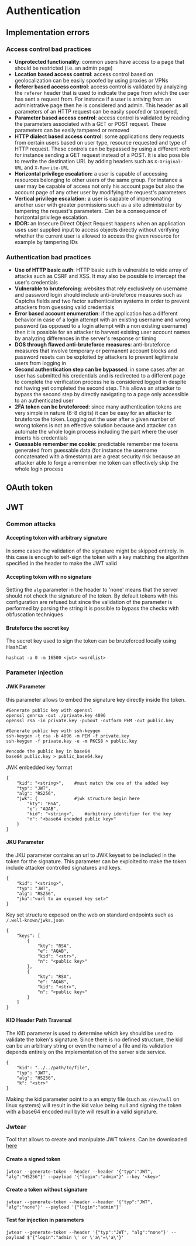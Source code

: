 # Authentication

## Implementation errors

### Access control bad practices

* **Unprotected functionality**: common users have access to a page that should be restricted (i.e. an admin page)
* **Location based access control**: access control based on geolocalization can be easily spoofed by using proxies or VPNs
* **Referer based access control**: access control is validated by analyzing the `referer` header that is used to indicate the page from which the user has sent a request from. For instance if a user is arriving from an administrative page then he is considered and admin. This header as all parameters of an HTTP request can be easily spoofed or tampered,
* **Parameter based access control**: access control is validated by reading the parameters associated with a GET or POST request. These parameters can be easily tampered or removed
* **HTTP dialect based access control**: some applications deny requests from certain users based on user type, resource requested and type of HTTP request. These controls can be bypassed by using a different verb for instance sending a GET request instead of a POST. It is also possible to rewrite the destination URL by adding headers such as `X-Original-URL` and `X-Rewrite-URL`
* **Horizontal privilege escalation:** a user is capable of accessing resources belonging to other users of the same group. For instance a user may be capable of access not only his account page but also the account page of any other user by modifying the request's parameters
* **Vertical privilege escalation:** a user is capable of impersonating another user with greater permissions such as a site administrator by tampering the request's parameters. Can be a consequence of horizontal privilege escalation.
* **IDOR:** an Insecure Direct Object Request happens when an application uses user supplied input to access objects directly without verifying whether the current user is allowed to access the given resource for example by tampering IDs

### Authentication bad practices

* **Use of HTTP basic auth**: HTTP basic auth is vulnerable to wide array of attacks such as CSRF and XSS. It may also be possible to intercept the user's credentials
* **Vulnerable to bruteforcing**: websites that rely exclusively on username and password login should include anti-bruteforce measures such as Captcha fields and two factor authentication systems in order to prevent attackers from guessing valid credentials
* **Error based account enumeration**: if the application has a different behavior in case of a login attempt with an existing username and wrong password (as opposed to a login attempt with a non existing username) then it is possible for an attacker to harvest existing user account names by analyzing differences in the server's response or timing
* **DOS through flawed anti-bruteforce measures**: anti-bruteforce measures that involve temporary or permanent account blocks and password resets can be exploited by attackers to prevent legitimate users from logging in
* **Second authentication step can be bypassed**: in some cases after an user has submitted his credentials and is redirected to a different page to complete the verification process he is considered logged in despite not having yet completed the second step. This allows an attacker to bypass the second step by directly navigating to a page only accessible to an authenticated user
* **2FA token can be bruteforced**: since many authentication tokens are very simple in nature (6-8 digits) it can be easy for an attacker to bruteforce the token. Logging out the user after a given number of wrong tokens is not an effective solution because and attacker can automate the whole login process including the part where the user inserts his credentials
* **Guessable remember me cookie**: predictable remember me tokens generated from guessable data (for instance the username concatenated with a timestamp) are a great security risk because an attacker able to forge a remember me token can effectively skip the whole login process

## OAuth token

## JWT

### Common attacks

#### Accepting token with arbitrary signature

In some cases the validation of the signature might be skipped entirely. In this case is enough to self-sign the token with a key matching the algorithm specified in the header to make the JWT valid

#### Accepting token with no signature

Setting the `alg` parameter in the header to 'none' means that the server should not check the signature of the token. By default tokens with this configuration are refused but since the validation of the parameter is performed by parsing the string it is possible to bypass the checks with obfuscation techniques

#### Bruteforce the secret key

The secret key used to sign the token can be bruteforced locally using HashCat

```
hashcat -a 0 -m 16500 <jwt> <wordlist>
```

### Parameter injection

#### JWK Parameter

this parameter allows to embed the signature key directly inside the token.

```
#Generate public key with openssl
openssl genrsa -out ./private.key 4096
openssl rsa -in private.key -pubout -outform PEM -out public.key

#Generate public key with ssh-keygen
ssh-keygen -t rsa -b 4096 -m PEM -f private.key
ssh-keygen -f private.key -e -m PKCS8 > public.key

#encode the public key in base64
base64 public.key > public_base64.key
```

JWK embedded key format

```
{
    "kid": "<string>",    #must match the one of the added key
    "typ": "JWT",
    "alg": "RS256",
    "jwk": {              #jwk structure begin here
        "kty": "RSA",
        "e": "AQAB",
        "kid": "<string>",    #arbitrary identifier for the key
        "n": "<base64 encoded public key>"
    }
}
```

#### JKU Parameter

the JKU parameter contains an url to JWK keyset to be included in the token for the signature. This parameter can be exploited to make the token include attacker controlled signatures and keys.

```
{
    "kid": "<string>",
    "typ": "JWT",
    "alg": "RS256",
    "jku":"<url to an exposed key set>"
}
```

Key set structure exposed on the web on standard endpoints such as `/.well-known/jwks.json`

```
{
    "keys": [
        {
            "kty": "RSA",
            "e": "AQAB",
            "kid": "<str>",
            "n": "<public key>"
        },
        {
            "kty": "RSA",
            "e": "AQAB",
            "kid": "<str>",
            "n": "<public key>"
        }
    ]
}
```

#### KID Header Path Traversal

The KID parameter is used to determine which key should be used to validate the token's signature. Since there is no defined structure, the kid can be an arbitrary string or even the name of a file and its validation depends entirely on the implementation of the server side service.

```
{
    "kid": "../../path/to/file",
    "typ": "JWT",
    "alg": "HS256",
    "k": "<str>"
}
```

Making the kid parameter point to a an empty file (such as `/dev/null` on linux systems) will result in the kid value being null and signing the token with a base64 encoded null byte will result in a valid signature.

### Jwtear

Tool that allows to create and manipulate JWT tokens. Can be downloaded [here](https://github.com/KINGSABRI/jwtear)

#### Create a signed token

```
jwtear --generate-token --header --header '{"typ":"JWT", "alg":"HS256"}' --payload '{"login":"admin"}' --key '<key>'
```

#### Create a token without signature

```
jwtear --generate-token --header --header '{"typ":"JWT", "alg":"none"}' --payload '{"login":"admin"}'
```

#### Test for injection in parameters

```
jwtear --generate-token --header '{"typ":"JWT", "alg":"none"}' --payload $'{"login":"admin \' or \'a\'=\'a\'}'
```

